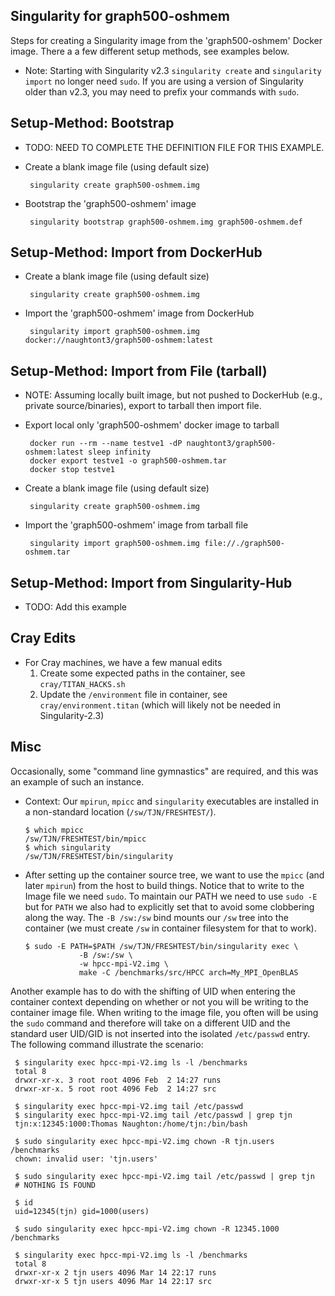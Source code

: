 Singularity for graph500-oshmem
---------------------------

Steps for creating a Singularity image from the 'graph500-oshmem'
Docker image.   There a a few different setup methods, see examples 
below.

- Note: Starting with Singularity v2.3 `singularity create` and `singularity
  import` no longer need `sudo`.  If you are using a version of Singularity
  older than v2.3, you may need to prefix your commands with `sudo`.


Setup-Method: Bootstrap 
-----------------------

 - TODO: NEED TO COMPLETE THE DEFINITION FILE FOR THIS EXAMPLE.

 - Create a blank image file (using default size)

   ```
    singularity create graph500-oshmem.img
   ```

 - Bootstrap the 'graph500-oshmem' image

   ```
    singularity bootstrap graph500-oshmem.img graph500-oshmem.def
   ```

Setup-Method: Import from DockerHub
------------------------------------

 - Create a blank image file (using default size)

   ```
    singularity create graph500-oshmem.img
   ```

 - Import the 'graph500-oshmem' image from DockerHub

   ```
    singularity import graph500-oshmem.img docker://naughtont3/graph500-oshmem:latest
   ```

Setup-Method: Import from File (tarball)
----------------------------------------

 - NOTE: Assuming locally built image, but not pushed to DockerHub 
   (e.g., private source/binaries), export to tarball then import file.


 - Export local only 'graph500-oshmem' docker image to tarball

    ```
     docker run --rm --name testve1 -dP naughtont3/graph500-oshmem:latest sleep infinity
     docker export testve1 -o graph500-oshmem.tar
     docker stop testve1
    ```

 - Create a blank image file (using default size)

   ```
    singularity create graph500-oshmem.img
   ```

 - Import the 'graph500-oshmem' image from tarball file

   ```
    singularity import graph500-oshmem.img file://./graph500-oshmem.tar
   ```

Setup-Method: Import from Singularity-Hub
-----------------------------------------

 - TODO: Add this example

Cray Edits
----------
 - For Cray machines, we have a few manual edits
    1. Create some expected paths in the container, see `cray/TITAN_HACKS.sh`
    2. Update the `/environment` file in container, see `cray/environment.titan`
       (which will likely not be needed in Singularity-2.3)

Misc
----

Occasionally, some "command line gymnastics" are required, and
this was an example of such an instance.

  - Context: Our `mpirun`, `mpicc` and `singularity` executables are 
    installed in a non-standard location (`/sw/TJN/FRESHTEST/`).

    ```
    $ which mpicc
    /sw/TJN/FRESHTEST/bin/mpicc
    $ which singularity
    /sw/TJN/FRESHTEST/bin/singularity
    ```

  - After setting up the container source tree, we want to use
    the `mpicc` (and later `mpirun`) from the host to build things.
    Notice that to write to the Image file we need `sudo`.  To maintain our
    PATH we need to use `sudo -E` but for `PATH` we also had to explicitly
    set that to avoid some clobbering along the way.
    The `-B /sw:/sw` bind mounts our `/sw` tree into the container (we must
    create `/sw` in container filesystem for that to work).

    ```
    $ sudo -E PATH=$PATH /sw/TJN/FRESHTEST/bin/singularity exec \
                -B /sw:/sw \
                -w hpcc-mpi-V2.img \
                make -C /benchmarks/src/HPCC arch=My_MPI_OpenBLAS
    ```

Another example has to do with the shifting of UID when entering the 
container context depending on whether or not you will be writing to the
container image file.  When writing to the image file, you often will be
using the `sudo` command and therefore will take on a different UID and the
standard user UID/GID is not inserted into the isolated `/etc/passwd` entry.
The following command illustrate the scenario:

   ```
    $ singularity exec hpcc-mpi-V2.img ls -l /benchmarks
    total 8
    drwxr-xr-x. 3 root root 4096 Feb  2 14:27 runs
    drwxr-xr-x. 5 root root 4096 Feb  2 14:27 src
   ```

   ```
    $ singularity exec hpcc-mpi-V2.img tail /etc/passwd
    $ singularity exec hpcc-mpi-V2.img tail /etc/passwd | grep tjn
    tjn:x:12345:1000:Thomas Naughton:/home/tjn:/bin/bash
   ```

   ```
    $ sudo singularity exec hpcc-mpi-V2.img chown -R tjn.users /benchmarks
    chown: invalid user: 'tjn.users'
   ```

   ```
    $ sudo singularity exec hpcc-mpi-V2.img tail /etc/passwd | grep tjn
    # NOTHING IS FOUND
   ```

   ```
    $ id
    uid=12345(tjn) gid=1000(users)
   ```

   ```
    $ sudo singularity exec hpcc-mpi-V2.img chown -R 12345.1000 /benchmarks
   ```

   ```
    $ singularity exec hpcc-mpi-V2.img ls -l /benchmarks
    total 8
    drwxr-xr-x 2 tjn users 4096 Mar 14 22:17 runs
    drwxr-xr-x 5 tjn users 4096 Mar 14 22:17 src
   ```

